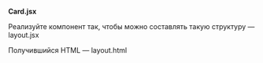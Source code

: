**Card.jsx**

Реализуйте компонент <Card> так, чтобы можно составлять такую структуру — layout.jsx

Получившийся HTML — layout.html
